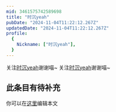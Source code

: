 ```yaml
---
mid: 3461575742589698
title: "时沉yeah"
pubDate: "2024-11-04T11:22:12.267Z"
updatedDate: "2024-11-04T11:22:12.267Z"
profile:
  {
    Nickname: ["时沉yeah"],
  }
---
```


关注[时沉yeah](https://space.bilibili.com/3461575742589698)谢谢喵~ 关注[时沉yeah](https://space.bilibili.com/3461575742589698)谢谢喵~

## 此条目有待补充
你可以在[这里](https://github.com/Yuhanawa/VTuber.ICU-Content/edit/master/v/时沉yeah/index.md)编辑本文

